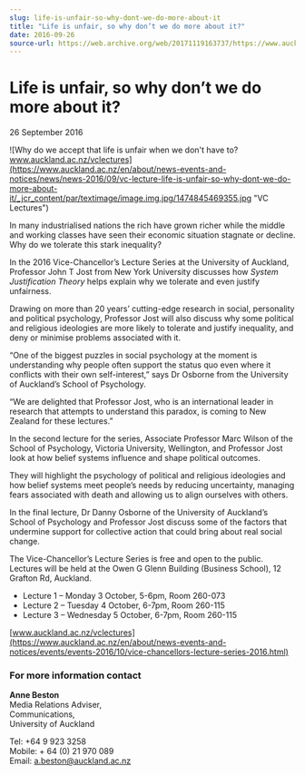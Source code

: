 ```yaml
---
slug: life-is-unfair-so-why-dont-we-do-more-about-it
title: "Life is unfair, so why don’t we do more about it?"
date: 2016-09-26
source-url: https://web.archive.org/web/20171119163737/https://www.auckland.ac.nz/en/about/news-events-and-notices/news/news-2016/09/vc-lecture-life-is-unfair-so-why-dont-we-do-more-about-it.html
---
```

Life is unfair, so why don’t we do more about it?
=================================================

26 September 2016

![Why do we accept that life is unfair when we don't have to? www.auckland.ac.nz/vclectures](https://www.auckland.ac.nz/en/about/news-events-and-notices/news/news-2016/09/vc-lecture-life-is-unfair-so-why-dont-we-do-more-about-it/_jcr_content/par/textimage/image.img.jpg/1474845469355.jpg "VC Lectures")

In many industrialised nations the rich have grown richer while the middle and working classes have seen their economic situation stagnate or decline. Why do we tolerate this stark inequality?

In the 2016 Vice-Chancellor’s Lecture Series at the University of Auckland, Professor John T Jost from New York University discusses how _System Justification Theory_ helps explain why we tolerate and even justify unfairness.

Drawing on more than 20 years’ cutting-edge research in social, personality and political psychology, Professor Jost will also discuss why some political and religious ideologies are more likely to tolerate and justify inequality, and deny or minimise problems associated with it.

“One of the biggest puzzles in social psychology at the moment is understanding why people often support the status quo even where it conflicts with their own self-interest,” says Dr Osborne from the University of Auckland’s School of Psychology.

“We are delighted that Professor Jost, who is an international leader in research that attempts to understand this paradox, is coming to New Zealand for these lectures.”

In the second lecture for the series, Associate Professor Marc Wilson of the School of Psychology, Victoria University, Wellington, and Professor Jost look at how belief systems influence and shape political outcomes.

They will highlight the psychology of political and religious ideologies and how belief systems meet people’s needs by reducing uncertainty, managing fears associated with death and allowing us to align ourselves with others.

In the final lecture, Dr Danny Osborne of the University of Auckland’s School of Psychology and Professor Jost discuss some of the factors that undermine support for collective action that could bring about real social change.

The Vice-Chancellor’s Lecture Series is free and open to the public. Lectures will be held at the Owen G Glenn Building (Business School), 12 Grafton Rd, Auckland.

*   Lecture 1 – Monday 3 October, 5-6pm, Room 260-073
*   Lecture 2 – Tuesday 4 October, 6-7pm, Room 260-115
*   Lecture 3 – Wednesday 5 October, 6-7pm, Room 260-115

[www.auckland.ac.nz/vclectures](https://www.auckland.ac.nz/en/about/news-events-and-notices/events/events-2016/10/vice-chancellors-lecture-series-2016.html)

### For more information contact  

**Anne Beston**  
Media Relations Adviser,  
Communications,  
University of Auckland

Tel: +64 9 923 3258  
Mobile: + 64 (0) 21 970 089  
Email: [a.beston@auckland.ac.nz](mailto:a.beston@auckland.ac.nz)